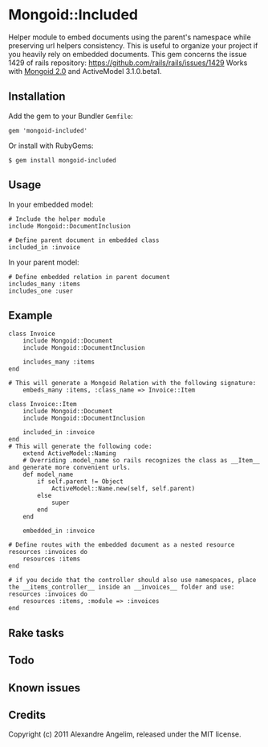 Mongoid::Included
====================

Helper module to embed documents using the parent's namespace while preserving url helpers consistency. This is useful to organize your project if you heavily rely on embedded documents. This gem concerns the issue 1429 of rails repository: https://github.com/rails/rails/issues/1429
Works with [Mongoid 2.0](https://github.com/mongoid/mongoid) and ActiveModel 3.1.0.beta1. 

Installation
------------

Add the gem to your Bundler `Gemfile`:

    gem 'mongoid-included'

Or install with RubyGems:

    $ gem install mongoid-included


Usage
-----

In your embedded model:

	# Include the helper module
	include Mongoid::DocumentInclusion

	# Define parent document in embedded class
	included_in :invoice

In your parent model:

	# Define embedded relation in parent document
	includes_many :items
	includes_one :user
    

Example
-------

	class Invoice
		include Mongoid::Document
		include Mongoid::DocumentInclusion
		
		includes_many :items
	end
	
	# This will generate a Mongoid Relation with the following signature:
		embeds_many :items, :class_name => Invoice::Item

	class Invoice::Item
		include Mongoid::Document
		include Mongoid::DocumentInclusion
	
		included_in :invoice
	end
	# This will generate the following code:
		extend ActiveModel::Naming
		# Overriding .model_name so rails recognizes the class as __Item__ and generate more convenient urls.
		def model_name
			if self.parent != Object
				ActiveModel::Name.new(self, self.parent)
			else
				super
			end
		end
		
		embedded_in :invoice

	# Define routes with the embedded document as a nested resource
	resources :invoices do
		resources :items
	end
	
	# if you decide that the controller should also use namespaces, place the __items_controller__ inside an __invoices__ folder and use:
	resources :invoices do
		resources :items, :module => :invoices
	end
	
	
	
Rake tasks
----------

Todo
----------

Known issues
------------


Credits
-------

Copyright (c) 2011 Alexandre Angelim, released under the MIT license.